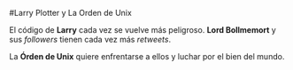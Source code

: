 #Larry Plotter y La Orden de Unix

El código de **Larry** cada vez se vuelve más peligroso.
**Lord Bollmemort** y sus *followers* tienen cada vez más *retweets*.

La **Órden de Unix** quiere enfrentarse a ellos y luchar por el bien del mundo.

